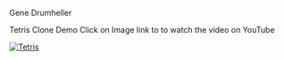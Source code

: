Gene Drumheller

Tetris Clone Demo
Click on Image link to to watch the video on YouTube

[![Tetris](https://img.youtube.com/vi/ALPNnOBs6tE/0.jpg)](https://www.youtube.com/watch?v=ALPNnOBs6tE)
